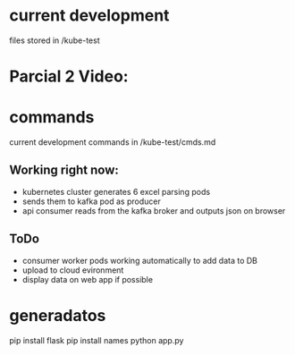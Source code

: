 # current development
files stored in /kube-test
# Parcial 2 Video: 



# commands
current development commands in /kube-test/cmds.md

## Working right now:
- kubernetes cluster generates 6 excel parsing pods
- sends them to kafka pod as producer
- api consumer reads from the kafka broker and outputs json on browser
## ToDo
- consumer worker pods working automatically to add data to DB
- upload to cloud evironment
- display data on web app if possible

# generadatos

pip install flask
pip install names
python app.py
